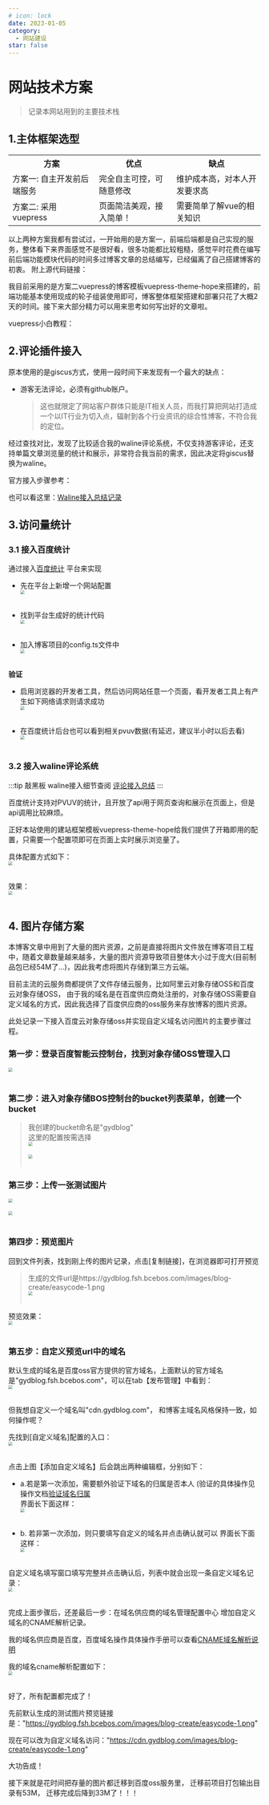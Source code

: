 ```yaml
---
# icon: lock
date: 2023-01-05
category:
  - 网站建设
star: false
---
```


# 网站技术方案
> 记录本网站用到的主要技术栈
 
## 1.主体框架选型
<table>
  <tr>
    <th>方案</th>
    <th>优点</th>
    <th>缺点</th>
  </tr>
  <tr>
    <td>方案一: 自主开发前后端服务</td>
    <td>完全自主可控，可随意修改</td>
    <td>维护成本高，对本人开发要求高</td>
  </tr>
  <tr>
    <td>方案二: 采用vuepress</td>
    <td>页面简洁美观，接入简单！</td>
    <td>需要简单了解vue的相关知识</td>
  </tr>
</table>

以上两种方案我都有尝试过，一开始用的是方案一，前端后端都是自己实现的服务，整体看下来界面感觉不是很好看，很多功能都比较粗糙，感觉平时花费在编写前后端功能模块代码的时间多过博客文章的总结编写，已经偏离了自己搭建博客的初衷。
附上源代码链接： <a href="https://github.com/CodingGyd/mine-client" text="前端工程" target="_blank"></a> <a href="https://github.com/CodingGyd/mine-server" text="后端工程" target="_blank"></a> <a href="https://github.com/CodingGyd/mine-sys" text="管理后台工程" target="_blank"></a>
<br/>

我目前采用的是方案二vuepress的博客模板vuepress-theme-hope来搭建的，前端功能基本使用现成的轮子组装使用即可，博客整体框架搭建和部署只花了大概2天的时间。接下来大部分精力可以用来思考如何写出好的文章啦。<br/>

vuepress小白教程：<a href="https://theme-hope.vuejs.press/zh/get-started/" text="戳这里！" target="_blank"></a>  

## 2.评论插件接入
原本使用的是giscus方式，使用一段时间下来发现有一个最大的缺点：
- 游客无法评论，必须有github账户。
   > 这也就限定了网站客户群体只能是IT相关人员，而我打算把网站打造成一个以IT行业为切入点，辐射到各个行业资讯的综合性博客，不符合我的定位。  
   
经过查找对比，发现了比较适合我的waline评论系统，不仅支持游客评论，还支持单篇文章浏览量的统计和展示，非常符合我当前的需求，因此决定将giscus替换为waline。

官方接入步骤参考：<a href="https://waline.js.org/guide/get-started/" text="戳这里！" target="_blank"></a>  

也可以看这里：[Waline接入总结记录](./waline.md)

 
## 3.访问量统计

### 3.1 接入百度统计
通过接入[百度统计](https://tongji.baidu.com/main/setting/10000555566/home/site/index) 平台来实现<br/>
- 先在平台上新增一个网站配置
<img src="http://cdn.gydblog.com/images/blog-create/blog-create-5.png"  style="zoom: 50%;margin:0 auto;display:block"/><br/>

- 找到平台生成好的统计代码
<img src="http://cdn.gydblog.com/images/blog-create/blog-create-6.png"  style="zoom: 50%;margin:0 auto;display:block"/><br/>

- 加入博客项目的config.ts文件中
<img src="http://cdn.gydblog.com/images/blog-create/blog-create-7.png"  style="zoom: 50%;margin:0 auto;display:block"/><br/>

**验证**    

- 启用浏览器的开发者工具，然后访问网站任意一个页面，看开发者工具上有产生如下网络请求则请求成功
<img src="http://cdn.gydblog.com/images/blog-create/blog-create-8.png"  style="zoom: 50%;margin:0 auto;display:block"/><br/>

- 在百度统计后台也可以看到相关pvuv数据(有延迟，建议半小时以后去看)
<img src="http://cdn.gydblog.com/images/blog-create/blog-create-9.png"  style="zoom: 50%;margin:0 auto;display:block"/><br/>

### 3.2 接入waline评论系统

:::tip 敲黑板
waline接入细节查阅
[评论接入总结](./waline.md)
:::

百度统计支持对PVUV的统计，且开放了api用于网页查询和展示在页面上，但是api调用比较麻烦。      

正好本站使用的建站框架模板vuepress-theme-hope给我们提供了开箱即用的配置，只需要一个配置项即可在页面上实时展示浏览量了。 

具体配置方式如下：
<img src="http://cdn.gydblog.com/images/blog-create/blog-create-14.png"  style="zoom: 50%;margin:0 auto;display:block"/><br/>

效果：  
<img src="http://cdn.gydblog.com/images/blog-create/blog-create-13.png"  style="zoom: 50%;margin:0 auto;display:block"/><br/>

## 4. 图片存储方案
本博客文章中用到了大量的图片资源，之前是直接将图片文件放在博客项目工程中，随着文章数量越来越多，大量的图片资源导致项目整体大小过于庞大(目前制品包已经54M了...)，因此我考虑将图片存储到第三方云端。

目前主流的云服务商都提供了文件存储云服务，比如阿里云对象存储OSS和百度云对象存储OSS， 由于我的域名是在百度供应商处注册的，对象存储OSS需要自定义域名的方式，因此我选择了百度供应商的oss服务来存放博客的图片资源。
 
此处记录一下接入百度云对象存储oss并实现自定义域名访问图片的主要步骤过程。

### 第一步：登录百度智能云控制台，找到对象存储OSS管理入口
<img src="http://cdn.gydblog.com/images/blog-create/oss-1.png"  style="zoom: 50%;margin:0 auto;display:block"/><br/>
### 第二步：进入对象存储BOS控制台的bucket列表菜单，创建一个bucket
> 我创建的bucket命名是"gydblog"  
> 这里的配置按需选择  
<img src="http://cdn.gydblog.com/images/blog-create/oss-2.png"  style="zoom: 50%;margin:0 auto;display:block"/><br/>
<img src="http://cdn.gydblog.com/images/blog-create/oss-3.png"  style="zoom: 50%;margin:0 auto;display:block"/><br/>

### 第三步：上传一张测试图片
<img src="http://cdn.gydblog.com/images/blog-create/oss-4.png"  style="zoom: 50%;margin:0 auto;display:block"/><br/>
<img src="http://cdn.gydblog.com/images/blog-create/oss-5.png"  style="zoom: 50%;margin:0 auto;display:block"/><br/>

### 第四步：预览图片
回到文件列表，找到刚上传的图片记录，点击[复制链接]，在浏览器即可打开预览
> 生成的文件url是https://gydblog.fsh.bcebos.com/images/blog-create/easycode-1.png
<img src="http://cdn.gydblog.com/images/blog-create/oss-6.png"  style="zoom: 50%;margin:0 auto;display:block"/><br/>

预览效果： 
<img src="http://cdn.gydblog.com/images/blog-create/oss-7.png"  style="zoom: 50%;margin:0 auto;display:block"/><br/>


### 第五步：自定义预览url中的域名
默认生成的域名是百度oss官方提供的官方域名，上面默认的官方域名是"gydblog.fsh.bcebos.com"，可以在tab【发布管理】中看到：
<img src="http://cdn.gydblog.com/images/blog-create/oss-8.png"  style="zoom: 50%;margin:0 auto;display:block"/><br/>

但我想自定义一个域名叫"cdn.gydblog.com"， 和博客主域名风格保持一致，如何操作呢？

先找到[自定义域名]配置的入口：
<img src="http://cdn.gydblog.com/images/blog-create/oss-9.png"  style="zoom: 50%;margin:0 auto;display:block"/><br/>


点击上图【添加自定义域名】后会跳出两种编辑框，分别如下：
- a.若是第一次添加，需要额外验证下域名的归属是否本人
(验证的具体操作见操作文档[验证域名归属](https://cloud.baidu.com/doc/BOS/s/ckaqihkra#%E5%88%9B%E5%BB%BA%E8%87%AA%E5%AE%9A%E4%B9%89%E5%9F%9F%E5%90%8D)   
界面长下面这样：  
<img src="http://cdn.gydblog.com/images/blog-create/oss-10.png"  style="zoom: 50%;margin:0 auto;display:block"/><br/>


- b. 若非第一次添加，则只要填写自定义的域名并点击确认就可以
界面长下面这样：  
<img src="http://cdn.gydblog.com/images/blog-create/oss-11.png"  style="zoom: 50%;margin:0 auto;display:block"/><br/>


自定义域名填写窗口填写完整并点击确认后，列表中就会出现一条自定义域名记录：
<img src="http://cdn.gydblog.com/images/blog-create/oss-12.png"  style="zoom: 50%;margin:0 auto;display:block"/><br/>


完成上面步骤后，还差最后一步：在域名供应商的域名管理配置中心 增加自定义域名的CNAME解析记录。

我的域名供应商是百度，百度域名操作具体操作手册可以查看[CNAME域名解析说明](https://cloud.baidu.com/doc/BOS/s/ckaqihkra#cname%E5%9F%9F%E5%90%8D%E8%A7%A3%E6%9E%90)

我的域名cname解析配置如下：
<img src="http://cdn.gydblog.com/images/blog-create/oss-13.png"  style="zoom: 50%;margin:0 auto;display:block"/><br/>


好了，所有配置都完成了！  

先前默认生成的测试图片预览链接是："https://gydblog.fsh.bcebos.com/images/blog-create/easycode-1.png"   

现在可以改为自定义域名访问："https://cdn.gydblog.com/images/blog-create/easycode-1.png"


大功告成！

接下来就是花时间把存量的图片都迁移到百度oss服务里， 迁移前项目打包输出目录有53M， 迁移完成后降到33M了！！！